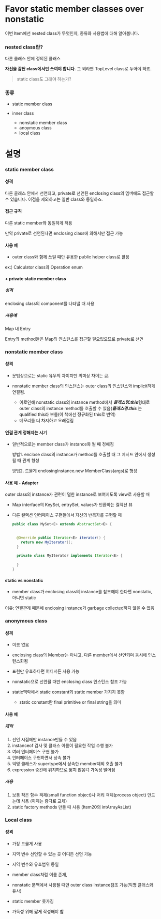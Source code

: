 # Favor static member classes over nonstatic

이번 Item에선 nested class가 무엇인지, 종류와 사용법에 대해 알아봅니다.



### nested class란?

다른 클래스 안에 정의된 클래스



**자신을 감싼 class에서만 쓰여야 합니다.** 그 외라면 TopLevel class로 두어야 하죠.

> static class도 그래야 하는가?



### 종류

* static member class

* inner class
  * nonstatic member class
  * anoymous class
  * local class



# 설명

### static member class

#### 성격

다른 클래스 안에서 선언되고, private로 선언된 enclosing class의 멤버에도 접근할 수 있습니다. 이점을 제외하고는 일반 class와 동일하죠.



#### 접근 규칙

다른 static member와 동일하게 적용

만약 private로 선언된다면 enclosing class에 의해서만 접근 가능



#### 사용 예

* outer class와 함께 쓰일 때만 유용한 public helper class로 활용

ex:) Calculator class의 Operation enum



#### + private static member class

##### 성격

enclosing class의 component를 나타낼 때 사용

##### 사용예

Map 내 Entry

Entry의 method들은 Map의 인스턴스를 접근할 필요없으므로 private로 선언



### nonstatic member class

#### 성격

* 문법상으로는 static 유무의 차이지만 의미상 차이는 큼.

* nonstatic member class의 인스턴스는 outer class의 인스턴스와 implicit하게 연결됨.
  * 이로인해 nonstatic class의 instance method에서 ***클래스명.this***형태로 outer class의 instance method를 호출할 수 있음(***클래스명.this*** 는 qualified this라 부름(이 책에선 정규화된 this로 번역)
  * 메모리를 더 차지하고 오래걸림



#### 연결 관계 정해지는 시기

* 일반적으로는 member class가 instance화 될 때 정해짐

  방법1. enclose class의 instance가 method를 호출할 때 그 메서드 안에서 생성될 때 관계 형성

  방법2. 드물게 enclosingInstance.new MemberClass(args)로 형성





#### 사용 예 - Adapter

outer class의 instance가 관련이 덜한 instance로 보여지도록 view로 사용할 때

* Map interface의 KeySet, entrySet, values가 반환하는 컬렉션 뷰

* 다른 컬렉션 인터페이스 구현들에서 자신의 반복자를 구현할 때

  ```java
  public class MySet<E> extends AbstractSet<E> {
    
    
    @Override public Iterator<E> iterator() {
      return new MyIterator();
    }
    
    private class MyIterator implements Iterator<E> {
      
    }
  }
  ```

  



#### static vs nonstatic

* member class가 enclosing class의 instance를 참조해야 한다면 nonstatic, 아니면 static



이유: 연결관계 때문에 enclosing instance가 garbage collected하지 않을 수 있음



### anonymous class

#### 성격

* 이름 없음
* enclosing class의 Member는 아니고, 다른 member에서 선언되며 동시에 인스턴스화됨
* 표현만 유효하다면 어디서든 사용 가능

* nonstatic으로 선언될 때만 enclosing class 인스턴스 참조 가능
* static맥락에서 static constant외 static member 가지지 못함
  * static constant란 final primitive or final string을 의미



#### 사용 예

##### 제약

1. 선언 시점에만 instance만들 수 있음
2. instanceof 검사 및 클래스 이름이 필요한 작업 수행 불가
3. 여러 인터페이스 구현 불가
4. 인터페이스 구현하면서 상속 불가
5. 익명 클래스가 supertype에서 상속한 member제외 호출 불가
6. expression 중간에 위치하므로 짧지 않음녀 가독성 떨어짐



##### 사용

1. 보통 작은 함수 객체(small function object)나 처리 객체(process object) 만드는데 사용 (이제는 람다로 교체)
2. static factory methods 만들 때 사용 (Item20의 intArrayAsList)



### Local class

#### 성격

* 가장 드물게 사용

* 지역 변수 선언할 수 있는 곳 어디든 선언 가능
* 지역 변수와 유효범위 동일
* member class처럼 이름 존재, 
* nonstatic 문맥에서 사용될 때만 outer class instance참조 가능(익명 클래스와 유사)
* static member 못가짐
* 가독성 위해 짧게 작성해야 함